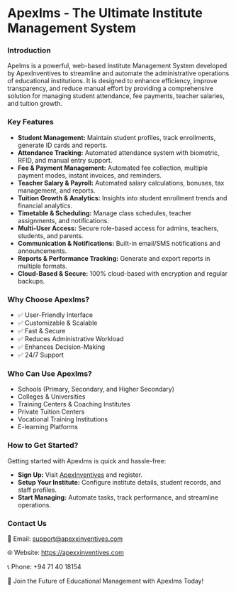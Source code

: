 <!DOCTYPE html>
<html lang="en">
<head>
    <meta charset="UTF-8">
    <meta name="viewport" content="width=device-width, initial-scale=1.0">
<body>
    <div class="container">
        <h1>ApexIms - The Ultimate Institute Management System</h1>
        <h3>Introduction</h3>
        <p>ApeIms is a powerful, web-based Institute Management System developed by ApexInventives to streamline and automate the administrative operations of educational institutions. It is designed to enhance efficiency, improve transparency, and reduce manual effort by providing a comprehensive solution for managing student attendance, fee payments, teacher salaries, and tuition growth.</p>
        <h3>Key Features</h3>
        <ul>
            <li><strong>Student Management:</strong> Maintain student profiles, track enrollments, generate ID cards and reports.</li>
            <li><strong>Attendance Tracking:</strong> Automated attendance system with biometric, RFID, and manual entry support.</li>
            <li><strong>Fee & Payment Management:</strong> Automated fee collection, multiple payment modes, instant invoices, and reminders.</li>
            <li><strong>Teacher Salary & Payroll:</strong> Automated salary calculations, bonuses, tax management, and reports.</li>
            <li><strong>Tuition Growth & Analytics:</strong> Insights into student enrollment trends and financial analytics.</li>
            <li><strong>Timetable & Scheduling:</strong> Manage class schedules, teacher assignments, and notifications.</li>
            <li><strong>Multi-User Access:</strong> Secure role-based access for admins, teachers, students, and parents.</li>
            <li><strong>Communication & Notifications:</strong> Built-in email/SMS notifications and announcements.</li>
            <li><strong>Reports & Performance Tracking:</strong> Generate and export reports in multiple formats.</li>
            <li><strong>Cloud-Based & Secure:</strong> 100% cloud-based with encryption and regular backups.</li>
        </ul>
        <h3>Why Choose ApexIms?</h3>
        <ul>
            <li>✅ User-Friendly Interface</li>
            <li>✅ Customizable & Scalable</li>
            <li>✅ Fast & Secure</li>
            <li>✅ Reduces Administrative Workload</li>
            <li>✅ Enhances Decision-Making</li>
            <li>✅ 24/7 Support</li>
        </ul>
        <h3>Who Can Use ApexIms?</h3>
        <ul>
            <li>Schools (Primary, Secondary, and Higher Secondary)</li>
            <li>Colleges & Universities</li>
            <li>Training Centers & Coaching Institutes</li>
            <li>Private Tuition Centers</li>
            <li>Vocational Training Institutions</li>
            <li>E-learning Platforms</li>
        </ul>
        <h3>How to Get Started?</h3>
        <p>Getting started with ApexIms is quick and hassle-free:</p>
        <ul>
            <li><strong>Sign Up:</strong> Visit <a href="https://apexxinventives.com">ApexInventives</a> and register.</li>
            <li><strong>Setup Your Institute:</strong> Configure institute details, student records, and staff profiles.</li>
            <li><strong>Start Managing:</strong> Automate tasks, track performance, and streamline operations.</li>
        </ul>
        <h3>Contact Us</h3>
        <p>📧 Email: <a href="mailto:support@apexxinventives.com">support@apexxinventives.com</a></p>
        <p>🌐 Website: <a href="https://apexxinventives.com">https://apexxinventives.com</a></p>
        <p>📞 Phone: +94 71 40 18154</p>
    </div>
    <div class="footer">
        <p>🚀 Join the Future of Educational Management with ApexIms Today!</p>
    </div>
</body>
</html>
